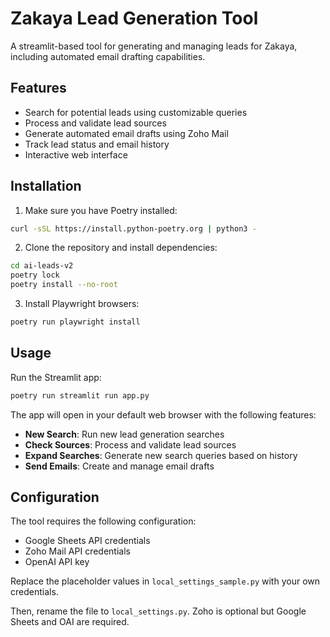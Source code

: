# Zakaya Lead Generation Tool

A streamlit-based tool for generating and managing leads for Zakaya, including automated email drafting capabilities.

## Features

- Search for potential leads using customizable queries
- Process and validate lead sources
- Generate automated email drafts using Zoho Mail
- Track lead status and email history
- Interactive web interface

## Installation

1. Make sure you have Poetry installed:
```bash
curl -sSL https://install.python-poetry.org | python3 -
```

2. Clone the repository and install dependencies:
```bash
cd ai-leads-v2
poetry lock
poetry install --no-root
```

3. Install Playwright browsers:
```bash
poetry run playwright install
```

## Usage

Run the Streamlit app:
```bash
poetry run streamlit run app.py
```

The app will open in your default web browser with the following features:

- **New Search**: Run new lead generation searches
- **Check Sources**: Process and validate lead sources
- **Expand Searches**: Generate new search queries based on history
- **Send Emails**: Create and manage email drafts

## Configuration

The tool requires the following configuration:
- Google Sheets API credentials
- Zoho Mail API credentials
- OpenAI API key

Replace the placeholder values in `local_settings_sample.py` with your own credentials.

Then, rename the file to `local_settings.py`. Zoho is optional but Google Sheets and OAI are required.